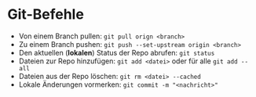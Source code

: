 # Git-Befehle

* Von einem Branch pullen: `git pull orign <branch>`
* Zu einem Branch pushen: `git push --set-upstream origin <branch>`
* Den aktuellen (**lokalen**) Status der Repo abrufen: `git status`
* Dateien zur Repo hinzufügen: `git add <datei>` oder für alle `git add --all`
* Dateien aus der Repo löschen: `git rm <datei> --cached`
* Lokale Änderungen vormerken: `git commit -m "<nachricht>"`
